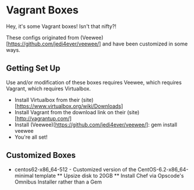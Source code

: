 # Vagrant Boxes #

Hey, it's some Vagrant boxes! Isn't that nifty?!

These configs originated from (Veewee)[https://github.com/jedi4ever/veewee/]
and have been customized in some ways.

## Getting Set Up ##

Use and/or modification of these boxes requires Veewee, which requires
Vagrant, which requires Virtualbox.

* Install Virtualbox from their
(site)[https://www.virtualbox.org/wiki/Downloads]
* Install Vagrant from the download link on their (site)[http://vagrantup.com/]
* Install (Veewee)[https://github.com/jedi4ever/veewee/]:
    gem install veewee
* You're all set!

## Customized Boxes ##

* centos62-x86_64-512 - Customized version of the CentOS-6.2-x86_64-minimal
template
** Upsize disk to 20GB
** Install Chef via Opscode's Omnibus Installer rather than a Gem

